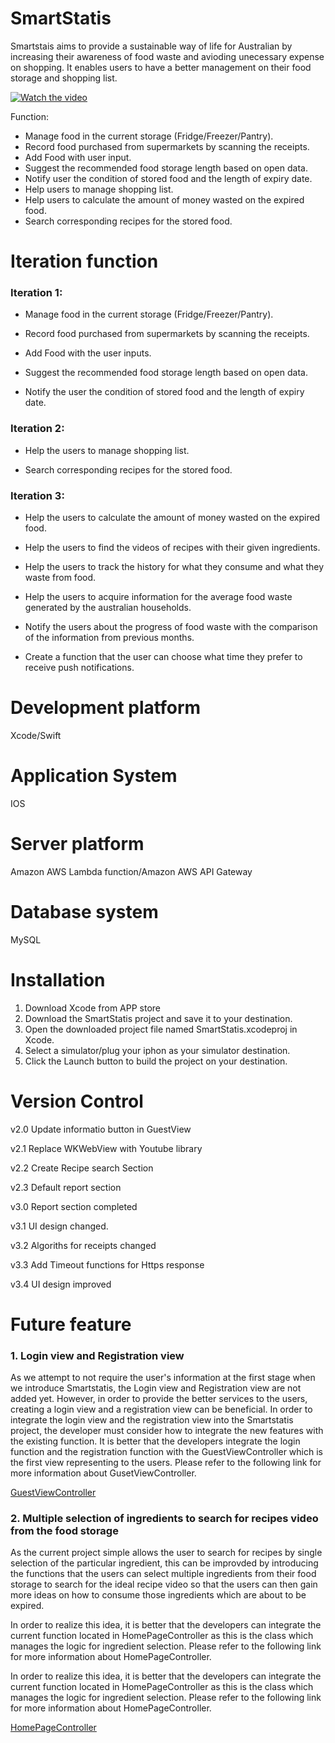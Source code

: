 # SmartStatis
  Smartstais aims to provide a sustainable way of life for Australian by increasing their awareness of food waste and avioding unecessary expense on shopping. It enables users to have a better management on their food storage and shopping list.
  
[![Watch the video](https://i.imgur.com/cYQJDpQ.jpg)](https://www.youtube.com/watch?v=Dt17HNwzNXQ)

Function:

* Manage food in the current storage (Fridge/Freezer/Pantry).
* Record food purchased from supermarkets by scanning the receipts.
* Add Food with user input.
* Suggest the recommended food storage length based on open data.
* Notify user the condition of stored food and the length of expiry date.
* Help users to manage shopping list.
* Help users to calculate the amount of money wasted on the expired food.
* Search corresponding recipes for the stored food.
# Iteration function
### Iteration 1: 

  * Manage food in the current storage (Fridge/Freezer/Pantry).
  
  * Record food purchased from supermarkets by scanning the receipts.
  
  * Add Food with the user inputs.
  
  * Suggest the recommended food storage length based on open data. 
   
  * Notify the user the condition of stored food and the length of expiry date.
   
  
### Iteration 2:

  * Help the users to manage shopping list.
  
  * Search corresponding recipes for the stored food.
   
  
### Iteration 3:

  * Help the users to calculate the amount of money wasted on the expired food.
   
  * Help the users to find the videos of recipes with their given ingredients.
   
  * Help the users to track the history for what they consume and what they waste from food.
   
  * Help the users to acquire information for the average food waste generated by the australian households.
   
  * Notify the users about the progress of food waste with the comparison of the information from previous months.
   
  * Create a function that the user can choose what time they prefer to receive push notifications.
  
# Development platform
  Xcode/Swift
# Application System
  IOS
# Server platform
  Amazon AWS Lambda function/Amazon AWS API Gateway
# Database system
  MySQL
# Installation 
  1. Download Xcode from APP store
  2. Download the SmartStatis project and save it to your destination.
  3. Open the downloaded project file named SmartStatis.xcodeproj in Xcode.
  4. Select a simulator/plug your iphon as your simulator destination.
  5. Click the Launch button to build the project on your destination.
# Version Control
  v2.0 Update informatio button in GuestView
  
  v2.1 Replace WKWebView with Youtube library
  
  v2.2 Create Recipe search Section
  
  v2.3 Default report section
  
  v3.0 Report section completed
  
  v3.1 UI design changed.
  
  v3.2 Algoriths for receipts changed

  v3.3 Add Timeout functions for Https response
  
  v3.4 UI design improved
# Future feature

  ### 1. Login view and Registration view
  
  As we attempt to not require the user's information at the first stage when we introduce Smartstatis, the Login view and Registration view are not added yet. However, in order to provide the better services to the users, creating a login view and a registration view can be beneficial. In order to integrate the login view and the registration view into the Smartstatis project, the developer must consider how to integrate the new features with the existing function. It is better that the developers integrate the login function and the registration function with the GuestViewController which is the first view representing to the users. Please refer to the following link for more information about GusetViewController.

[GuestViewController](https://github.com/ta9-genx-leader/SmartStatis/blob/master/Final/SmartStatis/SmartStatis/Main/GuestViewController.swift)

### 2. Multiple selection of ingredients to search for recipes video from the food storage
As the current project simple allows the user to search for recipes by single selection of the particular ingredient, this can be improvded by introducing the functions that the users can select multiple ingredients from their food storage to search for the ideal recipe video so that the users can then gain more ideas on how to consume those ingredients which are about to be expired.

In order to realize this idea, it is better that the developers can integrate the current function located in HomePageController as this is the class which manages the logic for ingredient selection. Please refer to the following link for more information about HomePageController.

In order to realize this idea, it is better that the developers can integrate the current function located in HomePageController as this is the class which manages the logic for ingredient selection. Please refer to the following link for more information about HomePageController.

[HomePageController](https://github.com/ta9-genx-leader/SmartStatis/blob/master/Final/SmartStatis/SmartStatis/Main/HomePageController.swift)

